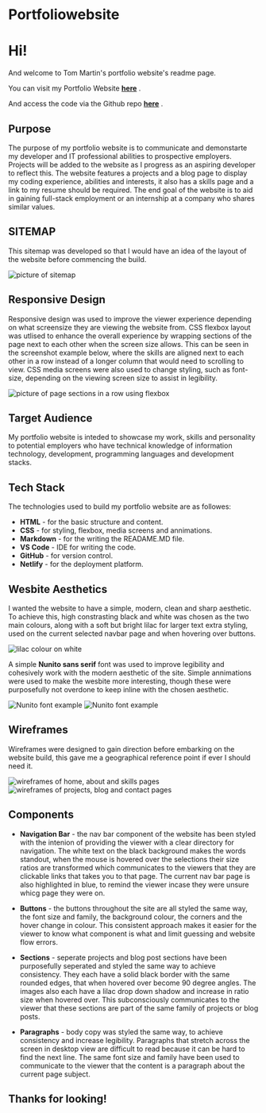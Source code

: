 # Portfoliowebsite
# Hi! 

And welcome to Tom Martin's portfolio website's readme page. 

You can visit my Portfolio Website **[here](https://tommartinportfolio.netlify.app/)** .

And access the code via the Github repo **[here](https://github.com/TommyMart/Tom-Martin-Portfoliowebsite)** .

## Purpose

The purpose of my portfolio website is to communicate and demonstarte my developer and IT professional abilities to prospective employers. Projects will be added to the website as I progress as an aspiring developer to reflect this. The website features a projects and a blog page to display my coding experience, abilities and interests, it also has a skills page and a link to my resume should be required. The end goal of the website is to aid in gaining full-stack employment or an internship at a company who shares similar values. 


## SITEMAP 

This sitemap was developed so that I would have an idea of the layout of the website before commencing the build. 

![picture of sitemap](<images/Screenshot 2024-03-26 at 10.35.46 am.png>)

## Responsive Design

Responsive design was used to improve the viewer experience depending on what screensize they are viewing the website from. CSS flexbox layout was utlised to enhance the overall experience by wrapping sections of the page next to each other when the screen size allows. This can be seen in the screenshot example below,
where the skills are aligned next to each other in a row instead of a longer column that would need to scrolling to view. CSS media screens were also used to change styling, such as font-size, depending on the viewing screen size to assist in legibility. 

![picture of page sections in a row using flexbox](<images/Screenshot 2024-03-26 at 10.53.26 am.png>)

## Target Audience

My portfolio website is inteded to showcase my work, skills and personality to potential employers who have technical knowledge of information technology, development, programming languages and development stacks.

## Tech Stack
The technologies used to build my portfolio website are as followes:

- **HTML** - for the basic structure and content. 
- **CSS** - for styling, flexbox, media screens and annimations. 
- **Markdown** - for the writing the READAME.MD file. 
- **VS Code** - IDE for writing the code. 
- **GitHub** - for version control.
- **Netlify** - for the deployment platform. 

## Wesbite Aesthetics

I wanted the website to have a simple, modern, clean and sharp aesthetic. To achieve this, high constrasting black and white was chosen as the two main colours, along with a soft but bright lilac for larger text extra styling, used on the current selected navbar page and when hovering over buttons. 

![lilac colour on white](<images/Screenshot 2024-03-26 at 1.18.40 pm.png>)

A simple **Nunito sans serif** font was used to improve legibility and cohesively work with the modern aesthetic of the site. Simple annimations were used to make the wesbite more interesting, though these were purposefully not overdone to keep inline with the chosen aesthetic. 

![Nunito font example](<images/Screenshot 2024-03-26 at 1.23.40 pm.png>)
![Nunito font example](<images/Screenshot 2024-03-26 at 1.23.26 pm.png>)

## Wireframes 

Wireframes were designed to gain direction before embarking on the website build, this gave me a geographical reference point if ever I should need it.  

![wireframes of home, about and skills pages](<images/Screenshot 2024-03-26 at 9.49.52 am.png>)
![wireframes of projects, blog and contact pages](<images/Screenshot 2024-03-26 at 9.50.03 am.png>)

## Components

- **Navigation Bar** - the nav bar component of the website has been styled with the intenion of providing the viewer with a clear directory for navigation. The white text on the black background makes the words standout, when the mouse is hovered over the selections their size ratios are transformed which communicates to the viewers that they are clickable links that takes you to that page. The current nav bar page is also highlighted in blue, to remind the viewer incase they were unsure whicg page they were on. 

- **Buttons** - the buttons throughout the site are all styled the same way, the font size and family, the background colour, the corners and the hover change in colour. This consistent approach makes it easier for the viewer to know what component is what and limit guessing and website flow errors. 

- **Sections** - seperate projects and blog post sections have been purposefully seperated and styled the same way to achieve consistency. They each have a solid black border with the same rounded edges, that when hovered over become 90 degree angles. The images also each have a lilac drop down shadow and increase in ratio size when hovered over. This subconsciously communicates to the viewer that these sections are part of the same family of projects or blog posts. 

- **Paragraphs** - body copy was styled the same way, to achieve consistency and increase legibility. Paragraphs that stretch across the screen in desktop view are difficult to read because it can be hard to find the next line. The same font size and family have been used to communicate to the viewer that the content is a paragraph about the current page subject. 

## Thanks for looking! 